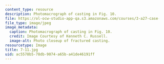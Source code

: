 ```yaml
---
content_type: resource
description: Photomacrograph of casting in Fig. 10.
file: https://ol-ocw-studio-app-qa.s3.amazonaws.com/courses/3-a27-case-studies-in-forensic-metallurgy-fall-2007/ac5578b578db9074a65ba41de46191ff_7-11.jpg
file_type: image/jpeg
image_metadata:
  caption: Photomacrograph of casting in Fig. 10.
  credit: Image Courtesy of Kenneth C. Russell.
  image-alt: Photo closeup of fractured casting.
resourcetype: Image
title: 7-11.jpg
uid: ac5578b5-78db-9074-a65b-a41de46191ff
---
```


